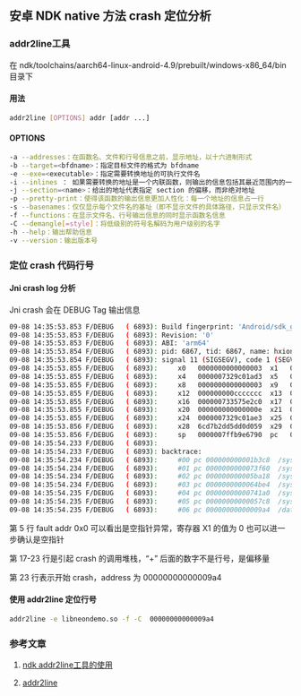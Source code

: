 ## 安卓 NDK native 方法 crash 定位分析

### addr2line工具

在 ndk/toolchains/aarch64-linux-android-4.9/prebuilt/windows-x86_64/bin 目录下

#### 用法

```bash
addr2line [OPTIONS] addr [addr ...]
```

#### OPTIONS

```bash
-a --addresses：在函数名、文件和行号信息之前，显示地址，以十六进制形式
-b --target=<bfdname>：指定目标文件的格式为 bfdname
-e --exe=<executable>：指定需要转换地址的可执行文件名
-i --inlines ： 如果需要转换的地址是一个内联函数，则输出的信息包括其最近范围内的一个非内联函数的信息
-j --section=<name>：给出的地址代表指定 section 的偏移，而非绝对地址
-p --pretty-print：使得该函数的输出信息更加人性化：每一个地址的信息占一行
-s --basenames：仅仅显示每个文件名的基址（即不显示文件的具体路径，只显示文件名）
-f --functions：在显示文件名、行号输出信息的同时显示函数名信息
-C --demangle[=style]：将低级别的符号名解码为用户级别的名字
-h --help：输出帮助信息
-v --version：输出版本号
```



### 定位 crash 代码行号

#### Jni crash log 分析

Jni crash 会在 DEBUG Tag 输出信息

```bash
09-08 14:35:53.853 F/DEBUG   ( 6893): Build fingerprint: 'Android/sdk_google_phone_arm64/generic_arm64:7.1.1/NYC/4252396:userdebug/test-keys'
09-08 14:35:53.853 F/DEBUG   ( 6893): Revision: '0'
09-08 14:35:53.853 F/DEBUG   ( 6893): ABI: 'arm64'
09-08 14:35:53.854 F/DEBUG   ( 6893): pid: 6867, tid: 6867, name: hxiong.neondemo  >>> com.hxiong.neondemo <<<
09-08 14:35:53.854 F/DEBUG   ( 6893): signal 11 (SIGSEGV), code 1 (SEGV_MAPERR), fault addr 0x0
09-08 14:35:53.855 F/DEBUG   ( 6893):     x0   0000000000000003  x1   0000000000000000  x2   0000000000000004  x3   0000007ffb9e6980
09-08 14:35:53.855 F/DEBUG   ( 6893):     x4   0000007329c01ad3  x5   0000007ffb9e7360  x6   0000007337196000  x7   fffffffffffffffd
09-08 14:35:53.855 F/DEBUG   ( 6893):     x8   0000000000000003  x9   0000007335738c79  x10  0000000000000058  x11  0101010101010101
09-08 14:35:53.855 F/DEBUG   ( 6893):     x12  000000000ccccccc  x13  000000008000002f  x14  00000073357429e8  x15  000000733574268c
09-08 14:35:53.855 F/DEBUG   ( 6893):     x16  000000733575e2c0  x17  00000073356b8368  x18  00000000ffffffff  x19  ffffffffffffffff
09-08 14:35:53.855 F/DEBUG   ( 6893):     x20  000000000000000e  x21  00000000ffffffff  x22  0000007ffb9e6b60  x23  0000000000000001
09-08 14:35:53.855 F/DEBUG   ( 6893):     x24  0000007329c01ae3  x25  0000000000000003  x26  0000000000000073  x27  0000007ffb9e70b0
09-08 14:35:53.856 F/DEBUG   ( 6893):     x28  6cd7b2dd5dd0d059  x29  0000007ffb9e67a0  x30  0000007335710f64
09-08 14:35:53.856 F/DEBUG   ( 6893):     sp   0000007ffb9e6790  pc   00000073356b83c8  pstate 0000000080000000
09-08 14:35:54.233 F/DEBUG   ( 6893): 
09-08 14:35:54.233 F/DEBUG   ( 6893): backtrace:
09-08 14:35:54.234 F/DEBUG   ( 6893):     #00 pc 000000000001b3c8  /system/lib64/libc.so (strlen+96)
09-08 14:35:54.234 F/DEBUG   ( 6893):     #01 pc 0000000000073f60  /system/lib64/libc.so (__strlen_chk+16)
09-08 14:35:54.234 F/DEBUG   ( 6893):     #02 pc 000000000005ba18  /system/lib64/libc.so (__vfprintf+6356)
09-08 14:35:54.234 F/DEBUG   ( 6893):     #03 pc 0000000000064be4  /system/lib64/libc.so (vsnprintf+228)
09-08 14:35:54.235 F/DEBUG   ( 6893):     #04 pc 00000000000741a0  /system/lib64/libc.so (__vsnprintf_chk+64)
09-08 14:35:54.235 F/DEBUG   ( 6893):     #05 pc 00000000000057c8  /system/lib64/liblog.so (__android_log_print+148)
09-08 14:35:54.235 F/DEBUG   ( 6893):     #06 pc 00000000000009a4  /data/app/com.hxiong.neondemo-1/lib/arm64/libneondemo.so
```

第 5 行 fault addr 0x0 可以看出是空指针异常，寄存器 X1 的值为 0 也可以进一步确认是空指针

第 17-23 行是引起 crash 的调用堆栈，“+” 后面的数字不是行号，是偏移量

第 23 行表示开始 crash，address 为  00000000000009a4

#### 使用 addr2line 定位行号

```bash
addr2line -e libneondemo.so -f -C  00000000000009a4
```



### 参考文章

1. [ndk addr2line工具的使用](https://www.jianshu.com/p/c2e2b8f8ea0d)

2. [addr2line](https://blog.csdn.net/xiongtiancheng/article/details/77899891)